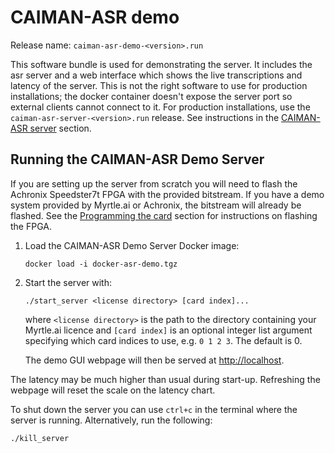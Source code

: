 # CAIMAN-ASR demo

Release name: `caiman-asr-demo-<version>.run`

This software bundle is used for demonstrating the server.
It includes the asr server and a web interface which shows the live transcriptions and latency of the server.
This is not the right software to use for production installations; the docker container doesn't expose the server port so external clients cannot connect to it.
For production installations, use the `caiman-asr-server-<version>.run` release. See instructions in the [CAIMAN-ASR server](./caiman-asr_server.md) section.

## Running the CAIMAN-ASR Demo Server

If you are setting up the server from scratch you will need to flash the Achronix Speedster7t FPGA
with the provided bitstream.
If you have a demo system provided by Myrtle.ai or Achronix,
the bitstream will already be flashed.
See the [Programming the card](./programming_the_fpga.md) section for instructions on flashing the FPGA.

1. Load the CAIMAN-ASR Demo Server Docker image:

   ```
   docker load -i docker-asr-demo.tgz
   ```

2. Start the server with:

   ```
   ./start_server <license directory> [card index]...
   ```

   where `<license directory>` is the path to the directory containing your Myrtle.ai licence
   and `[card index]` is an optional integer list argument specifying which card indices to use, e.g. `0 1 2 3`.
   The default is 0.

   The demo GUI webpage will then be served at <!-- markdown-link-check-disable -->[http://localhost](http://localhost).

The latency may be much higher than usual during start-up. Refreshing the
webpage will reset the scale on the latency chart.

To shut down the server you can use `ctrl+c` in the terminal where the server is running.
Alternatively, run the following:

```
./kill_server
```
